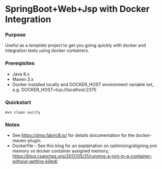 # SpringBoot+Web+Jsp with Docker Integration

### Purpose

Useful as a *template* project to get you going quickly with docker and integration tests using docker containers.

### Prereqisites

- Java 8.x
- Maven 3.x
- Docker installed locally and DOCKER_HOST environment variable set, e.g. DOCKER_HOST=tcp://localhost:2375


### Quickstart

```
mvn clean verify
```

### Notes
- See https://dmp.fabric8.io/ for details documentation for the docker-maven-plugin.
- Dockerfile - See this blog for an explaination on optimizing/aligning jvm memory vs docker container assigned memory,
https://blog.csanchez.org/2017/05/31/running-a-jvm-in-a-container-without-getting-killed/

